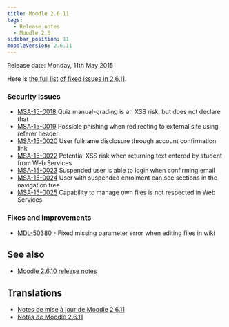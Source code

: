 ```yaml
---
title: Moodle 2.6.11
tags:
  - Release notes
  - Moodle 2.6
sidebar_position: 11
moodleVersion: 2.6.11
---
```


Release date: Monday, 11th May 2015

Here is [the full list of fixed issues in 2.6.11](https://tracker.moodle.org/issues/?jql=project%20%3D%20mdl%20AND%20resolution%20%3D%20fixed%20AND%20fixVersion%20in%20%28%222.6.11%22%2C%20%222.6.11%2B%22%29%20ORDER%20BY%20priority%20DESC&runQuery=true&clear=true).

### Security issues

- [MSA-15-0018](https://moodle.org/mod/forum/discuss.php?d=313681) Quiz manual-grading is an XSS risk, but does not declare that
- [MSA-15-0019](https://moodle.org/mod/forum/discuss.php?d=313682) Possible phishing when redirecting to external site using referer header
- [MSA-15-0020](https://moodle.org/mod/forum/discuss.php?d=313683) User fullname disclosure through account confirmation link
- [MSA-15-0022](https://moodle.org/mod/forum/discuss.php?d=313685) Potential XSS risk when returning text entered by student from Web Services
- [MSA-15-0023](https://moodle.org/mod/forum/discuss.php?d=313686) Suspended user is able to login when confirming email
- [MSA-15-0024](https://moodle.org/mod/forum/discuss.php?d=313687) User with suspended enrolment can see sections in the navigation tree
- [MSA-15-0025](https://moodle.org/mod/forum/discuss.php?d=313688) Capability to manage own files is not respected in Web Services

### Fixes and improvements

- [MDL-50380](https://tracker.moodle.org/browse/MDL-50380) - Fixed missing parameter error when editing files in wiki

## See also

- [Moodle 2.6.10 release notes](/general/releases/2.6/2.6.10)

## Translations

- [Notes de mise à jour de Moodle 2.6.11](https://docs.moodle.org/fr/Notes_de_mise_à_jour_de_Moodle_2.6.11)
- [Notas de Moodle 2.6.11](https://docs.moodle.org/es/Notas_de_Moodle_2.6.11)
